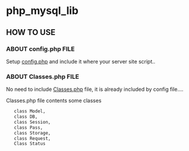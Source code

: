 # php_mysql_lib

## HOW TO USE

### ABOUT config.php FILE
  Setup [config.php](https://github.com/bhattsuresh/php_mysql_lib/blob/master/config.php) and include it where your server site script..
  
### ABOUT Classes.php FILE  
  No need to include [Classes.php](https://github.com/bhattsuresh/php_mysql_lib/blob/master/Classes.php) file, it is already included by config file....
  
  Classes.php file contents some classes 
  
 ```bash Like->
    class Model,
    class DB,
    class Session,
    class Pass,
    class Storage,
    class Request,
    Class Status
 ```
 

